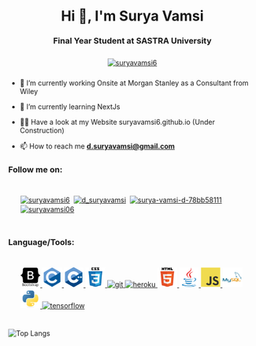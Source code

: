 <h1 align="center">Hi 👋, I'm Surya Vamsi</h1>
<h3 align="center">Final Year Student at SASTRA University</h3>
<div align="center" style="padding-top:10px;padding-bottom: 10px"><a href="https://github.com/ryo-ma/github-profile-trophy"><img src="https://github-profile-trophy.vercel.app/?username=suryavamsi6&theme=onedark" alt = "suryavamsi6" /></a></div>

- 🔭 I’m currently working Onsite at Morgan Stanley as a Consultant from Wiley

- 🌱 I’m currently learning NextJs

- 👨‍💻 Have a look at my Website suryavamsi6.github.io (Under Construction)

- 📫 How to reach me **d.suryavamsi@gmail.com**

### Follow me on: 
<div style="padding:25px;">
<a href="https://dev.to/suryavamsi6" target="blank"><img align="center" src="https://cdn.jsdelivr.net/npm/simple-icons@3.0.1/icons/dev-dot-to.svg" alt="suryavamsi6" height="30" width="30" /></a>&nbsp;
<a href="https://twitter.com/d_suryavamsi" target="blank"><img align="center" src="https://cdn.jsdelivr.net/npm/simple-icons@3.0.1/icons/twitter.svg" alt="d_suryavamsi" height="30" width="30" /></a>&nbsp;
<a href="https://linkedin.com/in/surya-vamsi-d-78bb58111" target="blank"><img align="center" src="https://cdn.jsdelivr.net/npm/simple-icons@3.0.1/icons/linkedin.svg" alt="surya-vamsi-d-78bb58111" height="30" width="30" /></a>&nbsp;
<a href="https://www.reddit.com/user/suryavamsi06" targe="blank"><img align="center" src='https://cdn.jsdelivr.net/npm/simple-icons@3.0.1/icons/reddit.svg' alt='suryavamsi06' height='30' width="30"></a>
</div>

### Language/Tools:
<p style="padding:25px;" align="left"> 
    <a href="https://getbootstrap.com" target="_blank"> <img src="https://raw.githubusercontent.com/devicons/devicon/master/icons/bootstrap/bootstrap-plain-wordmark.svg" alt="bootstrap" width="40" height="40"/> </a> 
    <a href="https://www.cprogramming.com/" target="_blank"> <img src="https://raw.githubusercontent.com/devicons/devicon/master/icons/c/c-original.svg" alt="c" width="40" height="40"/> </a> 
    <a href="https://www.w3schools.com/cpp/" target="_blank"> <img src="https://raw.githubusercontent.com/devicons/devicon/master/icons/cplusplus/cplusplus-original.svg" alt="cplusplus" width="40" height="40"/> </a> 
    <a href="https://www.w3schools.com/css/" target="_blank"> <img src="https://raw.githubusercontent.com/devicons/devicon/master/icons/css3/css3-original-wordmark.svg" alt="css3" width="40" height="40"/> </a> 
    <a href="https://git-scm.com/" target="_blank"> <img src="https://www.vectorlogo.zone/logos/git-scm/git-scm-icon.svg" alt="git" width="40" height="40"/> </a>   
    <a href="https://heroku.com" target="_blank"> <img src="https://www.vectorlogo.zone/logos/heroku/heroku-icon.svg" alt="heroku" width="40" height="40"/> </a> 
    <a href="https://www.w3.org/html/" target="_blank"> <img src="https://raw.githubusercontent.com/devicons/devicon/master/icons/html5/html5-original-wordmark.svg" alt="html5" width="40" height="40"/> </a> 
    <a href="https://www.java.com" target="_blank"> <img src="https://raw.githubusercontent.com/devicons/devicon/master/icons/java/java-original.svg" alt="java" width="40" height="40"/> </a> 
    <a href="https://developer.mozilla.org/en-US/docs/Web/JavaScript" target="_blank"> <img src="https://raw.githubusercontent.com/devicons/devicon/master/icons/javascript/javascript-original.svg" alt="javascript" width="40" height="40"/> </a>   
    <a href="https://www.mysql.com/" target="_blank"> <img src="https://raw.githubusercontent.com/devicons/devicon/master/icons/mysql/mysql-original-wordmark.svg" alt="mysql" width="40" height="40"/> 
    <a href="https://www.python.org" target="_blank"> <img src="https://raw.githubusercontent.com/devicons/devicon/master/icons/python/python-original.svg" alt="python" width="40" height="40"/> </a> 
    <a href="https://www.tensorflow.org" target="_blank"> <img src="https://www.vectorlogo.zone/logos/tensorflow/tensorflow-icon.svg" alt="tensorflow" width="40" height="40"/> </a> 
</p>

![Top Langs](https://github-readme-stats.vercel.app/api/top-langs/?username=suryavamsi6&theme=dark)
